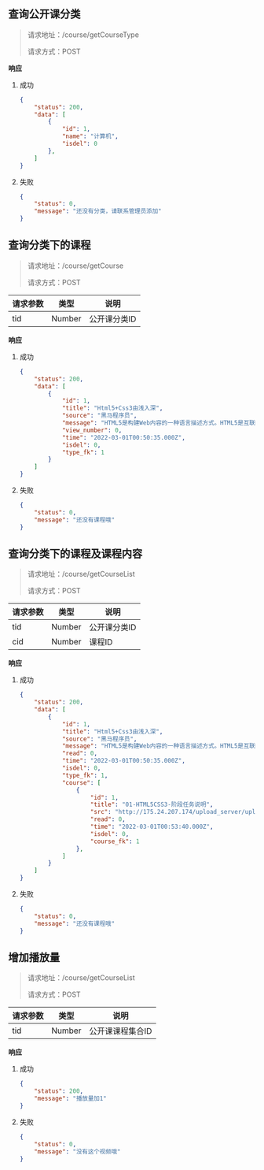 ## 查询公开课分类

> 请求地址：/course/getCourseType
>
> 请求方式：POST

**响应** 

1. 成功

   ```json
   {
       "status": 200,
       "data": [
           {
               "id": 1,
               "name": "计算机",
               "isdel": 0
           },
       ]
   }
   ```

2. 失败

   ```json
   {
       "status": 0,
       "message": "还没有分类，请联系管理员添加"
   }
   ```
   



## 查询分类下的课程

> 请求地址：/course/getCourse
>
> 请求方式：POST

| 请求参数 | 类型   | 说明         |
| -------- | ------ | ------------ |
| tid      | Number | 公开课分类ID |

**响应** 

1. 成功

   ```json
   {
       "status": 200,
       "data": [
           {
               "id": 1,
               "title": "Html5+Css3由浅入深",
               "source": "黑马程序员",
               "message": "HTML5是构建Web内容的一种语言描述方式。HTML5是互联网的下一代标准，是构建以及呈现互联网内容的一种语言方式．被认为是互联网的核心技术之一。HTML产生于1990年，1997年HTML4成为互联网标准，并广泛应用于互联网应用的开发。",
               "view_number": 0,
               "time": "2022-03-01T00:50:35.000Z",
               "isdel": 0,
               "type_fk": 1
           }
       ]
   }
   ```

2. 失败

   ```json
   {
       "status": 0,
       "message": "还没有课程哦"
   }
   ```




## 查询分类下的课程及课程内容

> 请求地址：/course/getCourseList
>
> 请求方式：POST

| 请求参数 | 类型   | 说明         |
| -------- | ------ | ------------ |
| tid      | Number | 公开课分类ID |
| cid      | Number | 课程ID       |

**响应** 

1. 成功

   ```json
   {
       "status": 200,
       "data": [
           {
               "id": 1,
               "title": "Html5+Css3由浅入深",
               "source": "黑马程序员",
               "message": "HTML5是构建Web内容的一种语言描述方式。HTML5是互联网的下一代标准，是构建以及呈现互联网内容的一种语言方式．被认为是互联网的核心技术之一。HTML产生于1990年，1997年HTML4成为互联网标准，并广泛应用于互联网应用的开发。",
               "read": 0,
               "time": "2022-03-01T00:50:35.000Z",
               "isdel": 0,
               "type_fk": 1,
               "course": [
                   {
                       "id": 1,
                       "title": "01-HTML5CSS3-阶段任务说明",
                       "src": "http://175.24.207.174/upload_server/upload/openclass/computer-01-HTML5CSS3-阶段任务说明.mp4",
                       "read": 0,
                       "time": "2022-03-01T00:53:40.000Z",
                       "isdel": 0,
                       "course_fk": 1
                   },
               ]
           }
       ]
   }
   ```

2. 失败

   ```json
   {
       "status": 0,
       "message": "还没有课程哦"
   }
   ```




## 增加播放量

> 请求地址：/course/getCourseList
>
> 请求方式：POST

| 请求参数 | 类型   | 说明             |
| -------- | ------ | ---------------- |
| tid      | Number | 公开课课程集合ID |

**响应** 

1. 成功

   ```json
   {
       "status": 200,
       "message": "播放量加1"
   }
   ```

2. 失败

   ```json
   {
       "status": 0,
       "message": "没有这个视频哦"
   }
   ```

